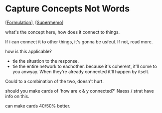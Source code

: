 # Capture Concepts Not Words
[[Formulation]], [[Supermemo]]

what's the concept here, how does it connect to things.

If i can connect it to other things, it's gonna be usfeul. If not, read more.



how is this applicable?
- tie the situation to the response.
- tie the entire network to eachother. because it's coherent, it'll come to you anwyay. When they're already connected it'll happen by itselt. 

Could to a combination of the two, doesn't hurt.

should you make cards of 'how are x & y connected?' 
Naess / strat have info on this.

can make cards 40/50% better.





[//begin]: # "Autogenerated link references for markdown compatibility"
[Formulation]: formulation "Formulation"
[Supermemo]: SuperMemo "SuperMemo"
[//end]: # "Autogenerated link references"